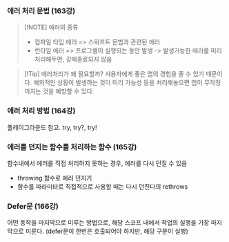 ### 에러 처리 문법 (163강)
> [!NOTE] 에러의 종류
> - 컴파일 타임 에러 => 스위프트 문법과 관련된 에러
> - 런타임 에러 => 프로그램이 실행되는 동안 발생
> -> 발생가능한 에러를 미리 처리해두면, 강제종료되지 않음

> [!Tip] 에러처리가 왜 필요할까?
> 사용자에게 좋은 앱의 경험을 줄 수 있기 때문이다. 예외적인 상황이 발생하는 것이 미리 가능성 등을 처리해놓으면 앱이 무작정 꺼지는 것을 예방할 수 있다.
### 에러 처리 방법 (164강)
플레이그라운드 참고. try, try?, try!
### 에러를 던지는 함수를 처리하는 함수 (165강)
함수내에서 에러를 직접 처리하지 못하는 경우, 에러를 다시 던질 수 있음
- throwing 함수로 에러 던지기 
- 함수를 파라미터로 직접적으로 사용할 때는 다시 던진다의 rethrows 
### Defer문 (166강)
어떤 동작을 마지막으로 미루는 방법으로, 해당 스코프 내에서 작업의 실행을 가장 마지막으로 미룬다. (defer문이 한번은 호출되어야 하지만, 해당 구문이 실행)
